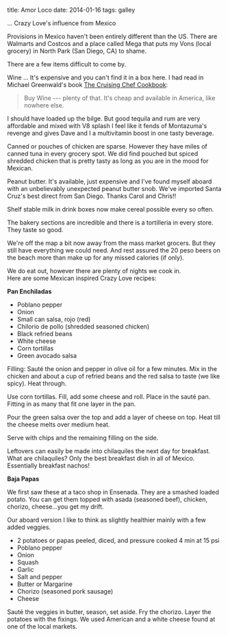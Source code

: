 title: Amor Loco
date: 2014-01-16
tags: galley

... Crazy Love's influence from Mexico


Provisions in Mexico haven't been entirely different than the US.   There are
Walmarts and Costcos and a place called Mega that puts my Vons (local grocery)
in North Park (San Diego, CA) to shame.

There are a few items difficult to come by. 

Wine ... It's expensive and you can't find it in a box here. I had read in
Michael Greenwald's book [The Cruising Chef Cookbook](http://www.amazon.com/Cruising-Chef-Cookbook-2nd-ed/dp/0939837463):  

> Buy Wine --- plenty of that.  It's cheap and available in America, like nowhere else.

I should have loaded up the bilge. But good tequila and rum are very affordable
and mixed with V8 splash I feel like it fends of Montazuma's revenge and gives
Dave and I a multivitamin boost in one tasty beverage.

Canned or pouches of chicken are sparse.  However they have miles of canned tuna in
every grocery spot. We did find pouched but spiced shredded chicken that is pretty
tasty as long as you are in the mood for Mexican.

Peanut butter. It's available, just expensive and I've found myself aboard with
an unbelievably unexpected peanut butter snob. We've imported Santa Cruz's best
direct from San Diego. Thanks Carol and Chris!!

Shelf stable milk in drink boxes now make cereal possible every so often.

The bakery sections are incredible and there is a tortilleria in every store.  
They taste so good.

We're off the map a bit now away from the mass market grocers. But they still
have everything we could need. And rest assured the 20 peso beers on the beach
more than make up for any missed calories (if only).

We do eat out, however there are plenty of nights we cook in.  
Here are some Mexican inspired Crazy Love recipes:

__Pan Enchiladas__

*  Poblano pepper
*  Onion
*  Small can salsa, rojo (red)
*  Chilorio de pollo (shredded seasoned chicken)
*  Black refried beans
*  White cheese
*  Corn tortillas
*  Green avocado salsa

Filling:
Sauté the onion and pepper in olive oil for a few minutes. Mix in the chicken and about a
cup of refried beans and the red salsa to taste (we like spicy). Heat through.

Use corn tortillas. Fill, add some cheese and roll.  Place in the sauté pan.
Fitting in as many that fit one layer in the pan.

Pour the green salsa over the top and add a layer of cheese on top. Heat till
the cheese melts over medium heat.

Serve with chips and the remaining filling on the side.

Leftovers can easily be made into chilaquiles the next day for breakfast. 
What are chilaquiles?  Only the best breakfast dish in all of Mexico.  Essentially
breakfast nachos!



__Baja Papas__

We first saw these at a taco shop in Ensenada. They are a smashed loaded
potato. You can get them topped with asada (seasoned beef),  chicken, chorizo, cheese...you get my
drift.

Our aboard version I like to think as slightly healthier mainly with a few added
veggies.

*  2 potatoes or papas peeled, diced, and pressure cooked 4 min at 15 psi
*  Poblano pepper
*  Onion
*  Squash
*  Garlic
*  Salt and pepper
*  Butter or Margarine
*  Chorizo (seasoned pork sausage)
*  Cheese

Sauté the veggies in butter, season, set aside.  Fry the chorizo. Layer the
potatoes with the fixings. We used American and a white cheese found at one of
the local markets.

